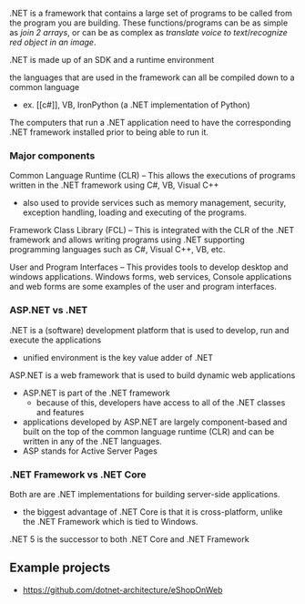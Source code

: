 
.NET is a framework that contains a large set of programs to be called from the program you are building. These functions/programs can be as simple as *join 2 arrays*, or can be as complex as *translate voice to text*/*recognize red object in an image*.

.NET is made up of an SDK and a runtime environment

the languages that are used in the framework can all be compiled down to a common language
- ex. [[c#]], VB, IronPython (a .NET implementation of Python)

The computers that run a .NET application need to have the corresponding .NET framework installed prior to being able to run it.

### Major components
Common Language Runtime (CLR) – This allows the executions of programs written in the .NET framework using C#, VB, Visual C++
- also used to provide services such as memory management, security, exception handling, loading and executing of the programs.

Framework Class Library (FCL) – This is integrated with the CLR of the .NET framework and allows writing programs using .NET supporting programming languages such as C#, Visual C++, VB, etc.

User and Program Interfaces – This provides tools to develop desktop and windows applications. Windows forms, web services, Console applications and web forms are some examples of the user and program interfaces.

### ASP.NET vs .NET
.NET is a (software) development platform that is used to develop, run and execute the applications
- unified environment is the key value adder of .NET

ASP.NET is a web framework that is used to build dynamic web applications
- ASP.NET is part of the .NET framework
    - because of this, developers have access to all of the .NET classes and features
- applications developed by ASP.NET are largely component-based and built on the top of the common language runtime (CLR) and can be written in any of the .NET languages.
- ASP stands for Active Server Pages

### .NET Framework vs .NET Core
Both are are .NET implementations for building server-side applications.
- the biggest advantage of .NET Core is that it is cross-platform, unlike the .NET Framework which is tied to Windows.

.NET 5 is the successor to both .NET Core and .NET Framework


## Example projects
- https://github.com/dotnet-architecture/eShopOnWeb